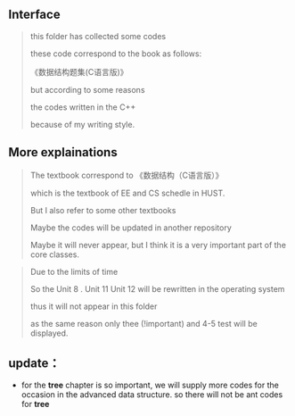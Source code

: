 ## Interface

> this folder has collected some codes
>
> these code correspond to the book as follows:
>
> 《数据结构题集(C语言版)》
>
> but according to some reasons 
>
> the codes written in the C++
>
> because of my writing style.



## More explainations

> The textbook correspond to 《数据结构（C语言版）》
>
> which is the textbook of EE and CS schedle in HUST.
>
> But I also refer to some other textbooks 
>
> Maybe the codes will be updated in another repository
>
> Maybe it will never appear, but I think it is a very important part of the core classes.



> Due to the limits of time
>
> So the Unit 8 . Unit 11 Unit 12 will be rewritten in the operating system
>
> thus it will not appear in this folder 
>
> as the same reason only thee (!important) and 4-5 test will be displayed.



## update：

- for the **tree** chapter is so important, we will supply more codes for the occasion in the advanced data structure. so there will not be ant codes for **tree**
